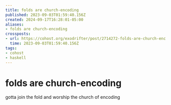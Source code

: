 ```yaml
---
title: folds are church-encoding
published: 2023-09-03T01:59:40.156Z
created: 2024-09-17T16:28:01-05:00
aliases:
- folds are church-encoding
crossposts:
- url: https://cohost.org/exodrifter/post/2714272-folds-are-church-enc
  time: 2023-09-03T01:59:40.156Z
tags:
- cohost
- haskell
---
```


# folds are church-encoding

gotta join the fold and worship the church of encoding
